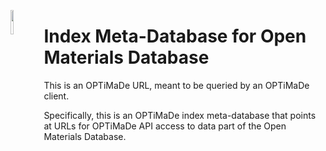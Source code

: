 <a href="https://www.optimade.org/"><img src="https://avatars0.githubusercontent.com/u/23107754" align="left" width="10%" ></a>

# Index Meta-Database for Open Materials Database

This is an OPTiMaDe URL, meant to be queried by an OPTiMaDe client.

Specifically, this is an OPTiMaDe index meta-database that points at URLs for OPTiMaDe API access to data part of the Open Materials Database.

